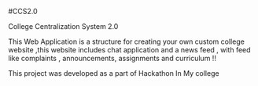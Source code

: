 #CCS2.0

College Centralization System 2.0

This Web Application is a structure for creating your own custom college website ,this website includes chat application and a news feed , with feed like complaints , announcements, assignments and curriculum !!

This project was developed as a part of Hackathon In My college
